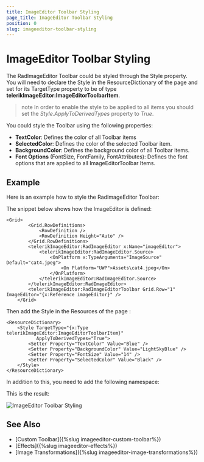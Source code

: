 ```yaml
---
title: ImageEditor Toolbar Styling
page_title: ImageEditor Toolbar Styling
position: 0
slug: imageeditor-toolbar-styling
---
```


# ImageEditor Toolbar Styling

The RadImageEditor Toolbar could be styled through the Style property. You will need to declare the Style in the ResourceDictionary of the page and set for its TargetType property to be of type **telerikImageEditor:ImageEditorToolbarItem**.

> note In order to enable the style to be applied to all items you should set the *Style.ApplyToDerivedTypes* property to *True*.

You could style the Toolbar using the following properties:

* **TextColor**: Defines the color of all Toolbar items
* **SelectedColor**: Defines the color of the selected Toolbar item.
* **BackgroundColor**: Defines the background color of all Toolbar items.
* **Font Options** (FontSize, FontFamily, FontAttributes): Defines the font options that are applied to all ImageEditorToolbar Items.

## Example

Here is an example how to style the RadImageEditor Toolbar:

The snippet below shows how the ImageEditor is defined:

```XAML
<Grid>
        <Grid.RowDefinitions>
            <RowDefinition />
            <RowDefinition Height="Auto" />
        </Grid.RowDefinitions>
        <telerikImageEditor:RadImageEditor x:Name="imageEditor">
            <telerikImageEditor:RadImageEditor.Source>
                <OnPlatform x:TypeArguments="ImageSource" Default="cat4.jpeg">
                    <On Platform="UWP">Assets\cat4.jpeg</On>
                </OnPlatform>
            </telerikImageEditor:RadImageEditor.Source>
        </telerikImageEditor:RadImageEditor>
        <telerikImageEditor:RadImageEditorToolbar Grid.Row="1" ImageEditor="{x:Reference imageEditor}" />
    </Grid>
```

Then add the Style in the Resources of the page :

```XAML
<ResourceDictionary>
    <Style TargetType="{x:Type telerikImageEditor:ImageEditorToolbarItem}"
           ApplyToDerivedTypes="True">
        <Setter Property="TextColor" Value="Blue" />
        <Setter Property="BackgroundColor" Value="LightSkyBlue" />
        <Setter Property="FontSize" Value="14" />
        <Setter Property="SelectedColor" Value="Black" />
    </Style>
</ResourceDictionary>
```

In addition to this, you need to add the following namespace:

<snippet id='xmlns-telerikimageeditor'/>

This is the result:

![ImageEditor Toolbar Styling](images/imageeditor-toolbar-styling.png "ImageEditor Toolbar Styling")

## See Also

- [Custom Toolbar]({%slug imageeditor-custom-toolbar%})
- [Effects]({%slug imageeditor-effects%})
- [Image Transformations]({%slug imageeditor-image-transformations%})